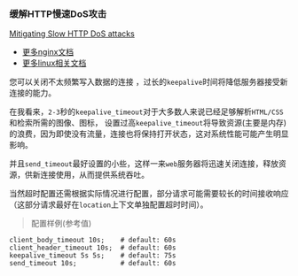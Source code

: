 ### 缓解HTTP慢速DoS攻击

[Mitigating Slow HTTP DoS attacks](https://github.com/trimstray/nginx-admins-handbook/blob/master/doc/RULES.md#rationale-64)
- [更多nginx文档](https://weiliang-ms.github.io/nginx/)
- [更多linux相关文档](https://weiliang-ms.github.io/wl-awesome/)

您可以关闭不太频繁写入数据的连接 ，过长的`keepalive`时间将降低服务器接受新连接的能力。

在我看来，`2-3`秒的`keepalive_timeout`对于大多数人来说已经足够解析`HTML/CSS`和检索所需的图像、图标，
设置过高`keepalive_timeout`将导致资源(主要是内存)的浪费，因为即使没有流量，连接也将保持打开状态，这对系统性能可能产生明显影响。

并且`send_timeout`最好设置的小些，这样一来`web`服务器将迅速关闭连接，释放资源，供新连接使用，从而提供系统吞吐。

当然超时配置还需根据实际情况进行配置，部分请求可能需要较长的时间接收响应（这部分请求最好在`location`上下文单独配置超时时间）。

> 配置样例(参考值)

```nginx configuration
client_body_timeout 10s;    # default: 60s
client_header_timeout 10s;  # default: 60s
keepalive_timeout 5s 5s;    # default: 75s
send_timeout 10s;           # default: 60s
```

